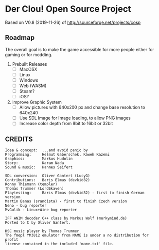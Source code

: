 # Der Clou! Open Source Project
Based on V0.8 (2019-11-26) of http://sourceforge.net/projects/cosp

## Roadmap
The overall goal is to make the game accessible for more people either for gaming or for modding.

1. Prebuilt Releases
    - [ ] MacOSX
    - [ ] Linux
    - [ ] Windows
    - [ ] Web (WASM)
    - [ ] Steam?
    - [ ] iOS?
2. Improve Graphic System
    - [ ] Allow pictures with 640x200 px and change base resolution to 640x240
    - [ ] Use SDL Image for Image loading, to allow PNG images
    - [ ] Increase color depth from 8bit to 16bit or 32bit

## CREDITS
```
Idea & concept:  ...and avoid panic by
Programming:     Helmut Gaberschek, Kaweh Kazemi
Graphics:        Markus Hudolin
Story:           Karam Nada
Sound & music:   Hannes Seifert

SDL conversion:  Oliver Gantert (LucyG)
Contributions:   Baris Elmas (devkid82)
Ronny Thiemann (templer)
Thomas Trummer (LordSkaven)
Playtesting:     Baris Elmas (devkid82) - first to finish German version
Martin Banas (srandista) - first to finish Czech version
Neno - bug reporter
MvGulik - Linux+Wine bug reporter

IFF ANIM decoder C++ class by Markus Wolf (murkymind.de)
Ported to C by Oliver Gantert.

HSC music player by Thomas Trummer
The fmopl YM3812 emulator from MAME is under a no distribution for profit
license contained in the included 'mame.txt' file.
```